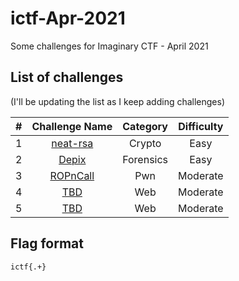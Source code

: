 # ictf-Apr-2021

Some challenges for Imaginary CTF - April 2021


## List of challenges

(I'll be updating the list as I keep adding challenges)

| # | Challenge Name | Category | Difficulty |
|:-:|:--------------:|:--------:|:----------:|
| 1 | [neat-rsa](../main/neat-rsa/README.md) | Crypto | Easy |
| 2 | [Depix](../main/Depix/README.md) | Forensics | Easy |
| 3 | [ROPnCall](../main/ROPnCall/README.md) | Pwn | Moderate |
| 4 | [TBD](../main/TBD/README.md) | Web | Moderate |
| 5 | [TBD](../main/TBD/README.md) | Web | Moderate |

## Flag format

`ictf{.+}`
